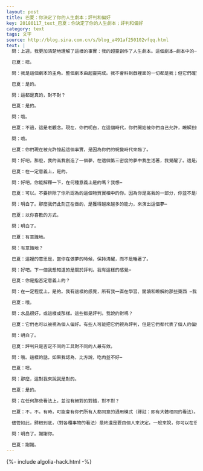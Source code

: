 ```yaml
---
layout: post
title: 巴夏：你決定了你的人生劇本；評判和偏好
key: 20180117_text_巴夏：你決定了你的人生劇本；評判和偏好
category: text
tags: 文字
source: http://blog.sina.com.cn/s/blog_a491af250102vfqq.html
text: |
  問：上週，我更加清楚地理解了這樣的事實：我的超靈創作了人生劇本。這個劇本⋯劇本中的一切都是超靈創作的。

  巴夏：嗯。

  問：我是這個劇本的主角。整個劇本由超靈完成。我不會料到戲裡面的一切都是我；但它們確實是我。

  巴夏：是的。

  問：這都是真的，對不對？

  巴夏：是的。

  問：哦。

  巴夏：不過，這是老觀念。現在，你們明白，在這個時代，你們開始被你們自己允許，瞭解到你是戲裡的一切。

  問：哦。

  巴夏：你們現在被允許憶起這個事實，是因為你們的蛻變時代來臨了。

  問：好吧。那麼，我的高我創造了一個夢，在這個第三密度的夢中我生活著，我覺醒了。這是高我的夢嗎？

  巴夏：在一定意義上，是的。

  問：好吧。你能解釋一下，在何種意義上是的嗎？我想⋯

  巴夏：可以。不要排除了你所認為的這個物質實相中的你。因為你是高我的一部分，你並不是和它真的分開了，你是物質形式的高我。所以，這也是你的決定，它也是你的夢。不要簡單地把它交給一個所謂的高我，就好像高我真的在你之上，與你隔開，而你只是一個傀儡。不是這樣的。你就是高我，是你作出決定（劇本該怎麼演）。它也是你的夢。你明白嗎？

  問：明白了。那麼我們此刻正在做的，是獲得越來越多的能力，來演出這個夢⋯

  巴夏：以你喜歡的方式。

  問：明白了。

  巴夏：有意識地。

  問：有意識地？

  巴夏：這裡的意思是，當你在做夢的時候，保持清醒，而不是睡著了。

  問：好吧。下一個我想知道的是關於評判。我有這樣的感覺⋯

  巴夏：你是指否定意義上的？

  問：在一定程度上，是的。我有這樣的感覺，所有我一直在學習、閱讀和瞭解的那些東西 –我應該這樣做，我不應該這樣做；有一件事是⋯有一件事是我的吃法是對的，有一件事不是⋯

  巴夏：哦。

  問：水晶很好，或這樣或那樣。這些都是評判。我說的對嗎？

  巴夏：它們也可以被視為個人偏好。有些人可能把它們視為評判，但是它們都代表了個人的偏好。這也表明了這樣的事實，沒有哪一個工具是唯一有用的工具。並不是只有一種方法。正如我們說過的，如果只有一種方法，只有一條途徑的話，那麼，整個世界將只會有一個人。

  問：明白了。

  巴夏：評判只是否定不同的工具對不同的人最有效。

  問：哦。這樣的話，如果我認為，比方說，吃肉並不好⋯

  巴夏：嗯。

  問：那麼，這對我來說就是對的。

  巴夏：是的。

  問：在任何那些看法上，並沒有絕對的對錯，對不對？

  巴夏：不，不。有時，可能會有你們所有人都同意的通用模式（譯註：即有大體相同的看法）。這樣，某個人可能會說：「好吧，這是通用的協定，因此，在所有的可能中，你或許會在一定的程度上遵循它。」 這樣，它可以轉化為一個聲明：「這通常對每一個人都有好處，或沒有好處。」

  儘管如此，歸根到底，（對各種事物的看法）最終還是要由個人來決定。一般來說，你可以在很大程度上從全體通用的協定中解脫出來，作為一個特定的個人，決定哪些對你來說是對的，哪些是錯的。

  問：明白了。謝謝你。

  巴夏：謝謝。
---
```


{%- include algolia-hack.html -%}
